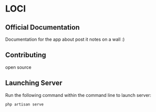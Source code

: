 # LOCI

## Official Documentation

Documentation for the app about post it notes on a wall :)

## Contributing

open source

 
## Launching Server

Run the following command within the command line to launch server:

``` 
php artisan serve
```